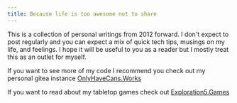 ```yaml
---
title: Because life is too awesome not to share
---
```


This is a collection of personal writings from 2012 forward.
I don't expect to post regularly and you can expect a mix of quick tech tips, musings on my life, and feelings.
I hope it will be useful to you as a reader but I mostly treat this as an outlet for myself.

If you want to see more of my code I recommend you check out my personal gitea instance [OnlyHaveCans.Works](https://onlyhavecans.works)

If you want to read about my tabletop games check out [Exploration5.Games](https://exploration5.games)
